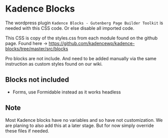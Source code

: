 # Kadence Blocks

The wordpress plugin `Kadence Blocks - Gutenberg Page Builder Toolkit`
is needed with this CSS code.
Or else disable all imported code.

This CSS is copy of the styles.css from each module found on the github page.
Found here -> https://github.com/kadencewp/kadence-blocks/tree/master/src/blocks

Pro blocks are not include.
And need to be added manually
via the same instruction as custom styles found on our wiki.

## Blocks not included

- Forms, use Formidable instead as it works headless

## Note

Most Kadence blocks have no variables and so have not customization.
We are planing to also add this at a later stage.
But for now simply override these files if needed.
